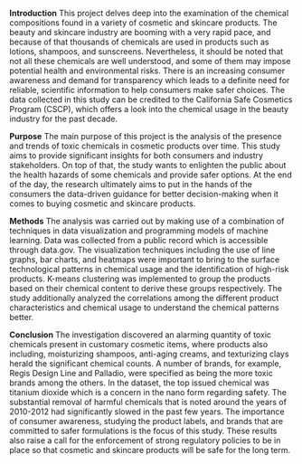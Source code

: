 **Introduction**
This project delves deep into the examination of the chemical compositions found in a variety of cosmetic and skincare products. The beauty and skincare industry are booming with a very rapid pace, and because of that thousands of chemicals are used in products such as lotions, shampoos, and sunscreens. Nevertheless, it should be noted that not all these chemicals are well understood, and some of them may impose potential health and environmental risks. There is an increasing consumer awareness and demand for transparency which leads to a definite need for reliable, scientific information to help consumers make safer choices. The data collected in this study can be credited to the California Safe Cosmetics Program (CSCP), which offers a look into the chemical usage in the beauty industry for the past decade.

**Purpose**
The main purpose of this project is the analysis of the presence and trends of toxic chemicals in cosmetic products over time. This study aims to provide significant insights for both consumers and industry stakeholders. On top of that, the study wants to enlighten the public about the health hazards of some chemicals and provide safer options. At the end of the day, the research ultimately aims to put in the hands of the consumers the data-driven guidance for better decision-making when it comes to buying cosmetic and skincare products.

**Methods**
The analysis was carried out by making use of a combination of techniques in data visualization and programming models of machine learning. Data was collected from a public record which is accessible through data.gov. The visualization techniques including the use of line graphs, bar charts, and heatmaps were important to bring to the surface technological patterns in chemical usage and the identification of high-risk products. K-means clustering was implemented to group the products based on their chemical content to derive these groups respectively. The study additionally analyzed the correlations among the different product characteristics and chemical usage to understand the chemical patterns better.

**Conclusion**
The investigation discovered an alarming quantity of toxic chemicals present in customary cosmetic items, where products also including, moisturizing shampoos, anti-aging creams, and texturizing clays herald the significant chemical counts. A number of brands, for example, Regis Design Line and Palladio, were specified as being the more toxic brands among the others. In the dataset, the top issued chemical was titanium dioxide which is a concern in the nano form regarding safety. The substantial removal of harmful chemicals that is noted around the years of 2010-2012 had significantly slowed in the past few years. The importance of consumer awareness, studying the product labels, and brands that are committed to safer formulations is the focus of this study. These results also raise a call for the enforcement of strong regulatory policies to be in place so that cosmetic and skincare products will be safe for the long term.
